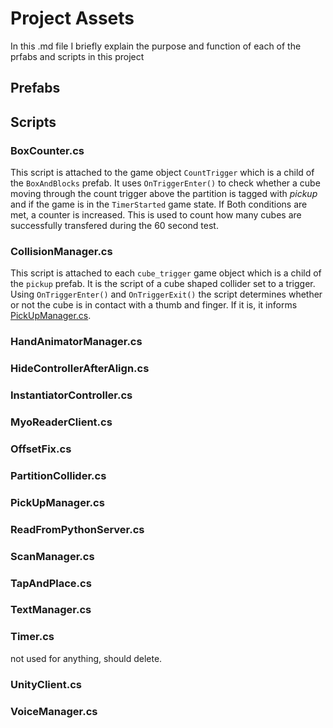 # Project Assets

In this .md file I briefly explain the purpose and function of each of the prfabs and scripts in this project

## Prefabs

## Scripts

### BoxCounter.cs

This script is attached to the game object `CountTrigger` which is a child of the `BoxAndBlocks` prefab. It uses `OnTriggerEnter()` to check whether a cube moving through the count trigger above the partition is tagged with *pickup* and if the game is in the `TimerStarted` game state. If Both conditions are met, a counter is increased. This is used to count how many cubes are successfully transfered during the 60 second test.

### CollisionManager.cs

This script is attached to each `cube_trigger` game object which is a child of the `pickup` prefab. It is the script of a cube shaped collider set to a trigger. Using `OnTriggerEnter()` and `OnTriggerExit()` the script determines whether or not the cube is in contact with a thumb and finger. If it is, it informs [PickUpManager.cs](#pickupmanager.cs).
### HandAnimatorManager.cs
### HideControllerAfterAlign.cs
### InstantiatorController.cs
### MyoReaderClient.cs
### OffsetFix.cs
### PartitionCollider.cs
### PickUpManager.cs
### ReadFromPythonServer.cs
### ScanManager.cs
### TapAndPlace.cs
### TextManager.cs
### Timer.cs

not used for anything, should delete.

### UnityClient.cs

### VoiceManager.cs
